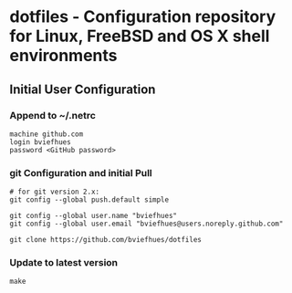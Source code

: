 # dotfiles - Configuration repository for Linux, FreeBSD and OS X shell environments

## Initial User Configuration

### Append to ~/.netrc

```
machine github.com
login bviefhues
password <GitHub password>
```

### git Configuration and initial Pull

```
# for git version 2.x:
git config --global push.default simple

git config --global user.name "bviefhues"
git config --global user.email "bviefhues@users.noreply.github.com"

git clone https://github.com/bviefhues/dotfiles
```

### Update to latest version

```
make
```




